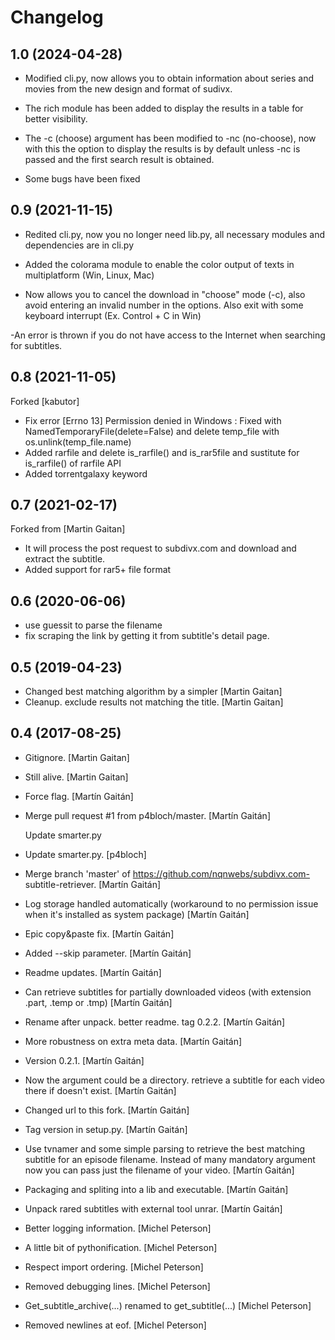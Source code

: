 Changelog
=========

1.0 (2024-04-28)
---------------
- Modified cli.py, now allows you to obtain information about series and movies from the new design and format of sudivx.

- The rich module has been added to display the results in a table for better visibility.

- The -c (choose) argument has been modified to -nc (no-choose), now with this the option to display the results is by default unless -nc is passed and the first search result is obtained.
- Some bugs have been fixed

0.9 (2021-11-15)
---------------
- Redited cli.py, now you no longer need lib.py, all necessary modules and dependencies are in cli.py

- Added the colorama module to enable the color output of texts in multiplatform (Win, Linux, Mac)

- Now allows you to cancel the download in "choose" mode (-c), also avoid entering an invalid number in the options. Also exit with some keyboard interrupt (Ex. Control + C in Win)

-An error is thrown if you do not have access to the Internet when searching for subtitles.

0.8 (2021-11-05)
----------------
Forked [kabutor]

-  Fix error [Errno 13] Permission denied in Windows :  Fixed  with NamedTemporaryFile(delete=False) and delete temp_file with os.unlink(temp_file.name)
-  Added rarfile  and delete is_rarfile() and is_rar5file  and sustitute for is_rarfile() of rarfile API
-  Added torrentgalaxy keyword

0.7 (2021-02-17)
----------------
Forked from [Martin Gaitan]

- It will process the post request to subdivx.com and download and extract the subtitle.
- Added support for rar5+ file format

0.6 (2020-06-06)
----------------

- use guessit to parse the filename
- fix scraping the link by getting it from subtitle's detail page.


0.5 (2019-04-23)
----------------

- Changed best matching algorithm by a simpler <the one that contains
  more metadata values in description> [Martin Gaitan]
- Cleanup. exclude results not matching the title. [Martin Gaitan]


0.4 (2017-08-25)
----------------
- Gitignore. [Martin Gaitan]
- Still alive. [Martin Gaitan]
- Force flag. [Martín Gaitán]
- Merge pull request #1 from p4bloch/master. [Martín Gaitán]

  Update smarter.py
- Update smarter.py. [p4bloch]
- Merge branch 'master' of https://github.com/nqnwebs/subdivx.com-
  subtitle-retriever. [Martín Gaitán]
- Log storage handled automatically (workaround to no permission issue
  when it's installed as system package) [Martín Gaitán]
- Epic copy&paste fix. [Martín Gaitán]
- Added --skip parameter. [Martín Gaitán]
- Readme updates. [Martín Gaitán]
- Can retrieve subtitles for partially downloaded videos (with extension
  .part, .temp or .tmp) [Martín Gaitán]
- Rename after unpack. better readme. tag 0.2.2. [Martín Gaitán]
- More robustness on extra meta data. [Martín Gaitán]
- Version 0.2.1. [Martín Gaitán]
- Now the argument could be a directory. retrieve a subtitle for each
  video there if doesn't exist. [Martín Gaitán]
- Changed url to this fork. [Martín Gaitán]
- Tag version in setup.py. [Martín Gaitán]
- Use tvnamer and some simple parsing to retrieve the best matching
  subtitle for an episode filename. Instead of many mandatory argument
  now you can pass just the filename of your video. [Martín Gaitán]
- Packaging and spliting into a lib and executable. [Martín Gaitán]
- Unpack rared subtitles with external tool unrar. [Martín Gaitán]
- Better logging information. [Michel Peterson]
- A little bit of pythonification. [Michel Peterson]
- Respect import ordering. [Michel Peterson]
- Removed debugging lines. [Michel Peterson]
- Get_subtitle_archive(...) renamed to get_subtitle(...) [Michel
  Peterson]
- Removed newlines at eof. [Michel Peterson]


